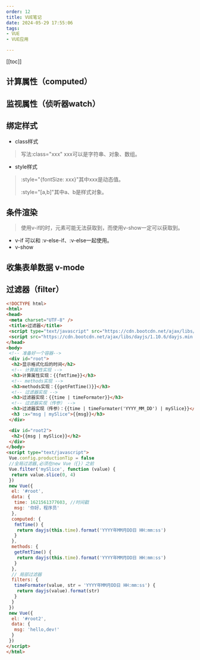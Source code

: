 ```yaml
---
order: 12
title: VUE笔记
date: 2024-05-29 17:55:06
tags:
- VUE
- VUE应用

---
```


<!-- more -->
[[toc]]

## 计算属性（computed）

## 监视属性（侦听器watch）

## 绑定样式

- class样式

> 写法:class="xxx" xxx可以是字符串、对象、数组。

- style样式

> :style="{fontSize: xxx}"其中xxx是动态值。
>
> :style="[a,b]"其中a、b是样式对象。

## 条件渲染
>
> 使用v-if的时，元素可能无法获取到，而使用v-show一定可以获取到。

- v-if 可以和 :v-else-if、:v-else一起使用。
- v-show

## 收集表单数据 v-mode

## 过滤器（filter）

```html
<!DOCTYPE html>
<html>
<head>
 <meta charset="UTF-8" />
 <title>过滤器</title>
 <script type="text/javascript" src="https://cdn.bootcdn.net/ajax/libs/vue/2.6.14/vue.js"></script>
 <script src="https://cdn.bootcdn.net/ajax/libs/dayjs/1.10.6/dayjs.min.js"></script>
</head>
<body>
 <!-- 准备好一个容器-->
 <div id="root">
  <h2>显示格式化后的时间</h2>
  <!-- 计算属性实现 -->
  <h3>计算属性实现：{{fmtTime}}</h3>
  <!-- methods实现 -->
  <h3>methods实现：{{getFmtTime()}}</h3>
  <!-- 过滤器实现 -->
  <h3>过滤器实现：{{time | timeFormater}}</h3>
  <!-- 过滤器实现（传参） -->
  <h3>过滤器实现（传参）：{{time | timeFormater('YYYY_MM_DD') | mySlice}}</h3>
  <h3 :x="msg | mySlice">{{msg}}</h3>
 </div>

 <div id="root2">
  <h2>{{msg | mySlice}}</h2>
 </div>
</body>
<script type="text/javascript">
 Vue.config.productionTip = false
 //全局过滤器,必须在new Vue（{}）之前
 Vue.filter('mySlice', function (value) {
  return value.slice(0, 4)
 })
 new Vue({
  el: '#root',
  data: {
   time: 1621561377603, //时间戳
   msg: '你好，程序员'
  },
  computed: {
   fmtTime() {
    return dayjs(this.time).format('YYYY年MM月DD日 HH:mm:ss')
   }
  },
  methods: {
   getFmtTime() {
    return dayjs(this.time).format('YYYY年MM月DD日 HH:mm:ss')
   }
  },
  // 局部过滤器
  filters: {
   timeFormater(value, str = 'YYYY年MM月DD日 HH:mm:ss') {
    return dayjs(value).format(str)
   }
  }
 })
 new Vue({
  el: '#root2',
  data: {
   msg: 'hello,dev!'
  }
 })
</script>
</html>
```
